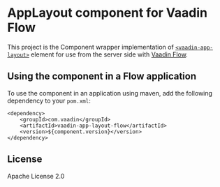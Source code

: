 # AppLayout component for Vaadin Flow

This project is the Component wrapper implementation of [`<vaadin-app-layout>`](https://github.com/vaadin/web-components/tree/main/packages/app-layout)
element for use from the server side with [Vaadin Flow](https://github.com/vaadin/flow).

## Using the component in a Flow application

To use the component in an application using maven,
add the following dependency to your `pom.xml`:
```
<dependency>
    <groupId>com.vaadin</groupId>
    <artifactId>vaadin-app-layout-flow</artifactId>
    <version>${component.version}</version>
</dependency>
```

## License

Apache License 2.0
